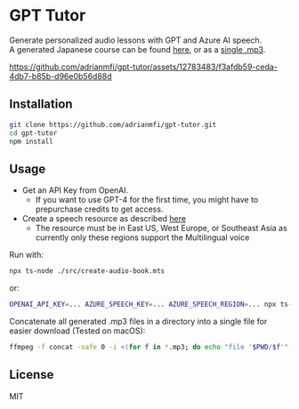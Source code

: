 # GPT Tutor

Generate personalized audio lessons with GPT and Azure AI speech. <br>
A generated Japanese course can be found [here](./lessons/japanese/), or as a [single .mp3](https://github.com/adrianmfi/gpt-tutor/raw/main/lessons/japanese/all_lessons.mp3).

https://github.com/adrianmfi/gpt-tutor/assets/12783483/f3afdb59-ceda-4db7-b85b-d96e0b56d88d



## Installation

```bash
git clone https://github.com/adrianmfi/gpt-tutor.git
cd gpt-tutor
npm install
```

## Usage

* Get an API Key from OpenAI.
  * If you want to use GPT-4 for the first time, you might have to prepurchase credits to get access.
* Create a speech resource as described [here](https://learn.microsoft.com/en-us/azure/ai-services/speech-service/get-started-text-to-speech?tabs=macos%2Cterminal&pivots=programming-language-javascript#prerequisites)
  * The resource must be in East US, West Europe, or Southeast Asia as currently only these regions support the Multilingual voice 


Run with:

```bash
npx ts-node ./src/create-audio-book.mts
```

or:
```bash
OPENAI_API_KEY=... AZURE_SPEECH_KEY=... AZURE_SPEECH_REGION=... npx ts-node ./src/create-audio-book.mts
```

Concatenate all generated .mp3 files in a directory into a single file for easier download (Tested on macOS): <br>

```bash
ffmpeg -f concat -safe 0 -i <(for f in *.mp3; do echo "file '$PWD/$f'"; done | sort -V) -c copy output.mp3
```

## License

MIT
